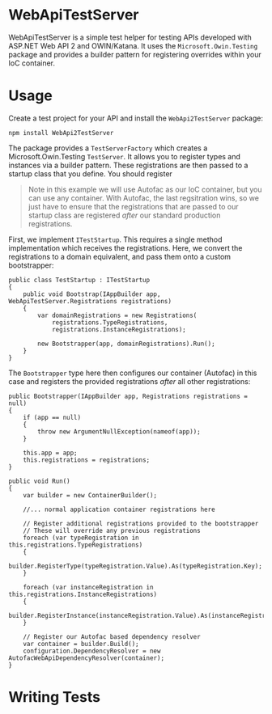# WebApiTestServer

WebApiTestServer is a simple test helper for testing APIs developed with ASP.NET Web API 2 and OWIN/Katana. 
It uses the `Microsoft.Owin.Testing` package and provides a builder pattern for registering overrides within your IoC container.

# Usage

Create a test project for your API and install the `WebApi2TestServer` package:

```
npm install WebApi2TestServer
```

The package provides a `TestServerFactory` which creates a Microsoft.Owin.Testing `TestServer`. It allows you to register types and instances via a builder pattern. 
These registrations are then passed to a startup class that you define. You should register 

> Note in this example we will use Autofac as our IoC container, but you can use any container. With Autofac, the last regsitration wins, so we just 
have to ensure that the registrations that are passed to our startup class are registered *after* our standard production registrations.

First, we implement `ITestStartup`. This requires a single method implementation which receives the registrations. 
Here, we convert the registrations to a domain equivalent, and pass them onto a custom bootstrapper:

```
public class TestStartup : ITestStartup
{
    public void Bootstrap(IAppBuilder app, WebApiTestServer.Registrations registrations)
    {
        var domainRegistrations = new Registrations(
            registrations.TypeRegistrations,
            registrations.InstanceRegistrations);

        new Bootstrapper(app, domainRegistrations).Run();
    }
}
```

The `Bootstrapper` type here then configures our container (Autofac) in this case and registers the provided registrations *after* all other registrations:

```
public Bootstrapper(IAppBuilder app, Registrations registrations = null)
{
    if (app == null)
    {
        throw new ArgumentNullException(nameof(app));
    }

    this.app = app;
    this.registrations = registrations;
}

public void Run()
{
    var builder = new ContainerBuilder();
    
    //... normal application container registrations here
    
    // Register additional registrations provided to the bootstrapper
    // These will override any previous registrations
    foreach (var typeRegistration in this.registrations.TypeRegistrations)
    {
      builder.RegisterType(typeRegistration.Value).As(typeRegistration.Key);
    }

    foreach (var instanceRegistration in this.registrations.InstanceRegistrations)
    {
      builder.RegisterInstance(instanceRegistration.Value).As(instanceRegistration.Key);
    }
    
    // Register our Autofac based dependency resolver
    var container = builder.Build();
    configuration.DependencyResolver = new AutofacWebApiDependencyResolver(container);
}
```

# Writing Tests

